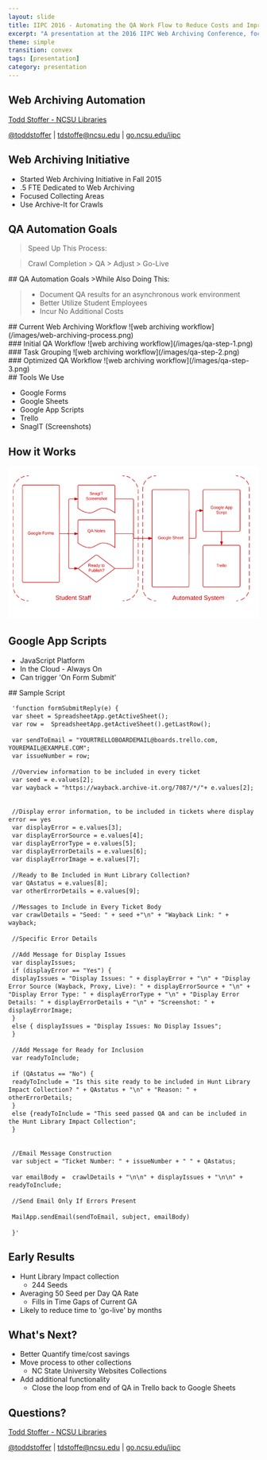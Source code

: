 ```yaml
---
layout: slide
title: IIPC 2016 - Automating the QA Work Flow to Reduce Costs and Improve Quality
excerpt: "A presentation at the 2016 IIPC Web Archiving Conference, focusing on automating the QA workflow to minimize costs by utilizing student employees"
theme: simple
transition: convex
tags: [presentation]
category: presentation
---
```

<section data-markdown>

## Web Archiving Automation
[Todd Stoffer - NCSU Libraries](mailto:tdstoffe@ncsu.edu)

[@toddstoffer](www.twitter.com/toddstoffer) | [tdstoffe@ncsu.edu](mailto:tdstoffe@ncsu.edu) | [go.ncsu.edu/iipc](https://go.ncsu.edu/iipc)

</section>

<section data-markdown>

## Web Archiving Initiative

*   Started Web Archiving Initiative in Fall 2015
*   .5 FTE Dedicated to Web Archiving
*   Focused Collecting Areas
*   Use Archive-It for Crawls

</section>

<section data-markdown>

## QA Automation Goals
>Speed Up This Process:

>Crawl Completion > QA > Adjust > Go-Live

</section>

<section data-markdown>
## QA Automation Goals
>While Also Doing This:

>*   Document QA results for an asynchronous work environment
>*   Better Utilize Student Employees
>*   Incur No Additional Costs
</section>

<section data-markdown>
## Current Web Archiving Workflow
![web archiving workflow](/images/web-archiving-process.png)
</section>

<section data-markdown>
### Initial QA Workflow
![web archiving workflow](/images/qa-step-1.png)
</section>

<section data-markdown>
### Task Grouping
![web archiving workflow](/images/qa-step-2.png)
</section>

<section data-markdown>
### Optimized QA Workflow
![web archiving workflow](/images/qa-step-3.png)
</section>

<section data-markdown>
## Tools We Use

* Google Forms
* Google Sheets
* Google App Scripts
* Trello
* SnagIT (Screenshots)
</section>


<section data-markdown>

## How it Works

![web archiving workflow](/images/system-steps.png)

</section>

<section data-markdown>

## Google App Scripts
* JavaScript Platform
* In the Cloud - Always On
* Can trigger 'On Form Submit'

</section>

<section data-markdown>
## Sample Script

     'function formSubmitReply(e) {
     var sheet = SpreadsheetApp.getActiveSheet();
     var row =  SpreadsheetApp.getActiveSheet().getLastRow();

     var sendToEmail = "YOURTRELLOBOARDEMAIL@boards.trello.com, YOUREMAIL@EXAMPLE.COM";
     var issueNumber = row;

     //Overview information to be included in every ticket
     var seed = e.values[2];
     var wayback = "https://wayback.archive-it.org/7087/*/"+ e.values[2];


     //Display error information, to be included in tickets where display error == yes
     var displayError = e.values[3];
     var displayErrorSource = e.values[4];
     var displayErrorType = e.values[5];
     var displayErrorDetails = e.values[6];
     var displayErrorImage = e.values[7];

     //Ready to Be Included in Hunt Library Collection?
     var QAstatus = e.values[8];
     var otherErrorDetails = e.values[9];

     //Messages to Include in Every Ticket Body
     var crawlDetails = "Seed: " + seed +"\n" + "Wayback Link: " + wayback;

     //Specific Error Details

     //Add Message for Display Issues
     var displayIssues;
     if (displayError == "Yes") {
     displayIssues = "Display Issues: " + displayError + "\n" + "Display Error Source (Wayback, Proxy, Live): " + displayErrorSource + "\n" + "Display Error Type: " + displayErrorType + "\n" + "Display Error Details: " + displayErrorDetails + "\n" + "Screenshot: " + displayErrorImage;
     }
     else { displayIssues = "Display Issues: No Display Issues";
     }

     //Add Message for Ready for Inclusion
     var readyToInclude;

     if (QAstatus == "No") {
     readyToInclude = "Is this site ready to be included in Hunt Library Impact Collection? " + QAstatus + "\n" + "Reason: " + otherErrorDetails;
     }
     else {readyToInclude = "This seed passed QA and can be included in the Hunt Library Impact Collection";
     }


     //Email Message Construction
     var subject = "Ticket Number: " + issueNumber + " " + QAstatus;

     var emailBody =  crawlDetails + "\n\n" + displayIssues + "\n\n" + readyToInclude;

     //Send Email Only If Errors Present

     MailApp.sendEmail(sendToEmail, subject, emailBody)

     }​'
</section>

<section data-markdown>

## Early Results

* Hunt Library Impact collection
     * 244 Seeds
* Averaging 50 Seed per Day QA Rate
     * Fills in Time Gaps of Current GA
* Likely to reduce time to 'go-live' by months

</section>


<section data-markdown>

## What's Next?

* Better Quantify time/cost savings
* Move process to other collections
     - NC State University Websites Collections
* Add additional functionality
     - Close the loop from end of QA in Trello back to Google Sheets

</section>

<section data-markdown>

## Questions?
[Todd Stoffer - NCSU Libraries](mailto:tdstoffe@ncsu.edu)

[@toddstoffer](www.twitter.com/toddstoffer) | [tdstoffe@ncsu.edu](mailto:tdstoffe@ncsu.edu) | [go.ncsu.edu/iipc](https://go.ncsu.edu/iipc)

</section>
